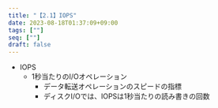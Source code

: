 ```yaml
---
title: "【2.1】IOPS"
date: 2023-08-18T01:37:09+09:00
tags: [""]
seq: [""]
draft: false
---
```


- IOPS
  - 1秒当たりのI/Oオペレーション
    - データ転送オペレーションのスピードの指標
    - ディスクI/Oでは、IOPSは1秒当たりの読み書きの回数